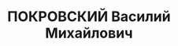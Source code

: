 ---
title: ПОКРОВСКИЙ Василий Михайлович
description: Род. в 1899г. в Лебедяни Тамбовской губ. Образование высшее - истфак
  ЛГУ. Преподаватель Военной Академии им. Толмачева. Арестован осенью 1936г. Приговорен
  Военной Коллегией Верховного Суда СССР, выездная сессия 09.05.1937г. по ст. 17-58-8,
  58-11 к 10 годам ИТЛ и 5 годам поражения в правах. По сведениям сестры, заключение
  отбывал в Норильске. Освобожден по истечении срока. Умер в 1948г. Реабилитирован
  Военной Коллегией Верховного Суда СССР 26.07.1957г.
---